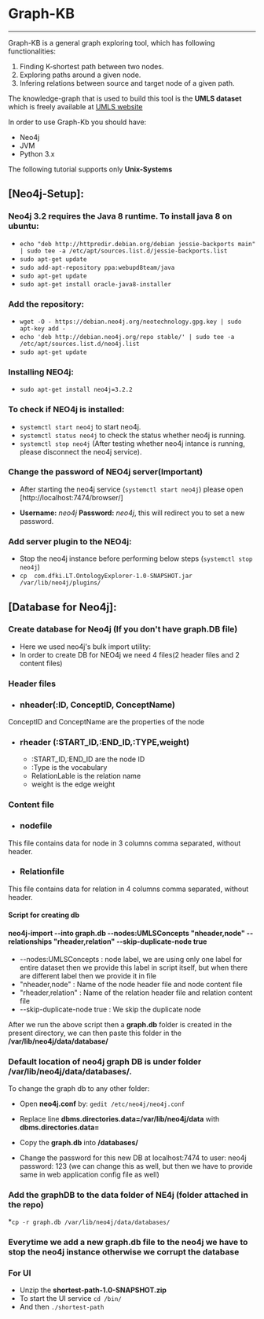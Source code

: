 # Graph-KB
-------------------------
Graph-KB is a general graph exploring tool, which has following functionalities:
1. Finding K-shortest path between two nodes.
2. Exploring paths around a given node.
3. Infering relations between source and target node of a given path.

The knowledge-graph that is used to build this tool is the **UMLS dataset** which is freely available at [UMLS website](https://uts.nlm.nih.gov/home.html)

In order to use Graph-Kb you should have:
* Neo4j 
* JVM
* Python 3.x

The following tutorial supports only **Unix-Systems**

## [Neo4j-Setup]:

### Neo4j 3.2 requires the Java 8 runtime. To install java 8 on ubuntu:
* `echo "deb http://httpredir.debian.org/debian jessie-backports main" | sudo tee -a /etc/apt/sources.list.d/jessie-backports.list`
* `sudo apt-get update`
* `sudo add-apt-repository ppa:webupd8team/java`
* `sudo apt-get update`
* `sudo apt-get install oracle-java8-installer`


### Add the repository: 
* `wget -O - https://debian.neo4j.org/neotechnology.gpg.key | sudo apt-key add -`
* `echo 'deb http://debian.neo4j.org/repo stable/' | sudo tee -a /etc/apt/sources.list.d/neo4j.list`
* `sudo apt-get update`

### Installing NEO4j:
* `sudo apt-get install neo4j=3.2.2`

### To check if NEO4j is installed:
* `systemctl start neo4j` to start neo4j.
* `systemctl status neo4j` to check the status whether neo4j is running.
* `systemctl stop neo4j` (After testing whether neo4j intance is running, please disconnect the neo4j service).

### Change the password of NEO4j server(Important)
* After starting the neo4j service (`systemctl start neo4j`) please open [http://localhost:7474/browser/]

* **Username:** *neo4j* **Password:** *neo4j*, this will redirect you to set a new password.

###  Add server plugin to the NEO4j:
* Stop the neo4j instance before performing below steps (`systemctl stop neo4j`)
* `cp  com.dfki.LT.OntologyExplorer-1.0-SNAPSHOT.jar /var/lib/neo4j/plugins/`


## [Database for Neo4j]:

### Create database for Neo4j (If you don't have graph.DB file)
* Here we used neo4j's bulk import utility:
* In order to create DB for NEO4j we need 4 files(2 header files and 2 content files)

### Header files
* ### nheader(:ID, ConceptID, ConceptName) 
 ConceptID and ConceptName are the properties of the node

* ### rheader (:START_ID,:END_ID,:TYPE,weight)
  * :START_ID,:END_ID are the node ID
   * :Type is the vocabulary
   * RelationLable is the relation name
   * weight is the edge weight

### Content file
* ### nodefile 
This file contains data for node in 3 columns comma separated, without header.

* ### Relationfile
This file contains data for relation in 4 columns comma separated, without header.


#### Script for creating db

#### neo4j-import --into graph.db --nodes:UMLSConcepts "nheader,node" --relationships "rheader,relation"  --skip-duplicate-node true

* --nodes:UMLSConcepts : node label, we are using only one label for entire dataset then we provide this label in script itself, but when there are different label then we provide it in file
*  "nheader,node" : Name of the node header file and node content file
* "rheader,relation" : Name of the relation header file and relation content file
* --skip-duplicate-node true : We skip the duplicate node


After we run the above script then a **graph.db** folder is created in the present directory, we can then paste this folder in the **/var/lib/neo4j/data/database/**




### Default location of neo4j graph DB is under folder /var/lib/neo4j/data/databases/.

To change the graph db to any other folder:

* Open **neo4j.conf** by: `gedit /etc/neo4j/neo4j.conf`

* Replace line **dbms.directories.data=/var/lib/neo4j/data** with **dbms.directories.data=<folder of your choice>**

* Copy the **graph.db** into **<folder of your choice>/databases/**
    
* Change the password for this new DB at localhost:7474 to user: neo4j password: 123 (we can change this as well, but then we have to provide same in web application config file as well)




### Add the graphDB to the data folder of NE4j (folder attached in the repo)

*`cp -r graph.db /var/lib/neo4j/data/databases/`


### Everytime we add a new graph.db file to the neo4j we have to stop the neo4j instance otherwise we corrupt the database

### For UI 
* Unzip the **shortest-path-1.0-SNAPSHOT.zip**
* To start the UI service `cd /bin/`
* And then `./shortest-path`


